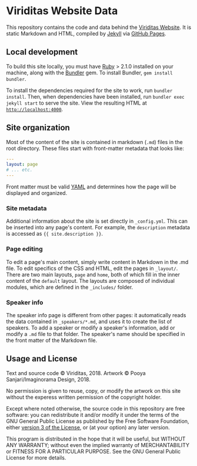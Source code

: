 # Viriditas Website Data

This repository contains the code and data behind the [Viriditas
Website](https://viriditas-org.github.io/). It is static Markdown and HTML, compiled by
[Jekyll](https://jekyllrb.com/) via [GitHub Pages](https://pages.github.com/).

## Local development

To build this site locally, you must have [Ruby](https://www.ruby-lang.org/) > 2.1.0 installed on
your machine, along with the [Bundler](https://bundler.io) gem. To install Bundler, `gem install
bundler`.

To install the dependencies required for the site to work, run `bundler install`. Then, when
dependencies have been installed, run `bundler exec jekyll start` to serve the site. View the
resulting HTML at [`http://localhost:4000`](http://locahost:4000).

## Site organization

Most of the content of the site is contained in markdown (`.md`) files in the root directory. These
files start with front-matter metadata that looks like:

```yaml
---
layout: page
# ... etc.
---
```
Front matter must be valid [YAML](http://yaml.org/) and determines how the page will be displayed
and organized.

### Site metadata

Additional information about the site is set directly in `_config.yml`. This can be inserted into
any page's content. For example, the `description` metadata is accessed as `{{ site.description }}`.

### Page editing

To edit a page's main content, simply write content in Markdown in the .md file. To edit specifics
of the CSS and HTML, edit the pages in `_layout/`. There are two main layouts, `page` and `home`,
both of which fill in the inner content of the `default` layout. The layouts are composed of
individual modules, which are defined in the `_includes/` folder.

### Speaker info

The speaker info page is different from other pages: it automatically reads the data contained in
`_speakers/*.md`, and uses it to create the list of speakers. To add a speaker or modify a
speaker's information, add or modify a `.md` file to that folder. The speaker's name should be
specified in the front matter of the Markdown file.

## Usage and License

Text and source code &copy; Viriditas, 2018. Artwork &copy; Pooya Sanjari/Imaginorama Design, 2018.

No permission is given to reuse, copy, or modify the artwork on this site without the experess
written permission of the copyright holder.

Except where noted otherwise, the source code in this repository are free software: you can
redistribute it and/or modify it under the terms of the GNU General Public License as published by
the Free Software Foundation, either [version 3 of the License](./LICENSE), or (at your option) any
later version.

This program is distributed in the hope that it will be useful, but WITHOUT ANY WARRANTY;
without even the implied warranty of MERCHANTABILITY or FITNESS FOR A PARTICULAR PURPOSE.  See
the GNU General Public License for more details.
